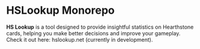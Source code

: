 
# HSLookup Monorepo

**HS Lookup** is a tool designed to provide insightful statistics on Hearthstone cards, helping you make better decisions and improve your gameplay. Check it out here: hslookup.net (currently in development).
